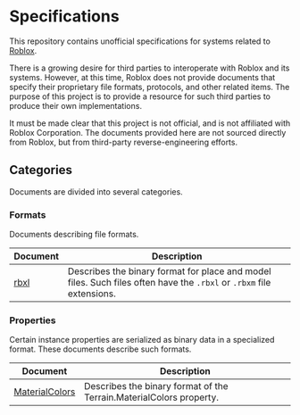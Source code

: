 # Specifications
This repository contains unofficial specifications for systems related to
[Roblox][Roblox].

There is a growing desire for third parties to interoperate with Roblox and its
systems. However, at this time, Roblox does not provide documents that specify
their proprietary file formats, protocols, and other related items. The purpose
of this project is to provide a resource for such third parties to produce their
own implementations.

It must be made clear that this project is not official, and is not affiliated
with Roblox Corporation. The documents provided here are not sourced directly
from Roblox, but from third-party reverse-engineering efforts.

[Roblox]: https://corp.roblox.com/

## Categories
Documents are divided into several categories.

### Formats
Documents describing file formats.

Document     | Description
-------------|------------
[rbxl][rbxl] | Describes the binary format for place and model files. Such files often have the `.rbxl` or `.rbxm` file extensions.

[rbxl]: formats/rbxl.md

### Properties
Certain instance properties are serialized as binary data in a specialized
format. These documents describe such formats.

Document                         | Description
---------------------------------|------------
[MaterialColors][MaterialColors] | Describes the binary format of the Terrain.MaterialColors property.

[MaterialColors]: properties/MaterialColors.md
